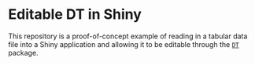 # Editable DT in Shiny

This repository is a proof-of-concept example of reading in a tabular data file into a Shiny application and 
allowing it to be editable through the [`DT`](https://rstudio.github.io/DT) package.
